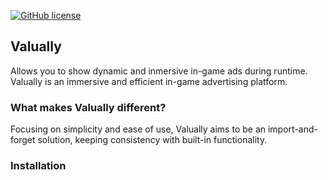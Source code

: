 [![GitHub license](https://img.shields.io/badge/license-MIT-blue.svg)](https://raw.githubusercontent.com/valually/unity/master/LICENSE.md)

## Valually
Allows you to show dynamic and inmersive in-game ads during runtime.
Valually is an immersive and efficient in-game advertising platform.

### What makes Valually different?
Focusing on simplicity and ease of use, Valually aims to be an import-and-forget solution, keeping consistency with built-in functionality.

### Installation